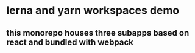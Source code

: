 # lerna and yarn workspaces demo
## this monorepo houses three subapps based on react and bundled with webpack